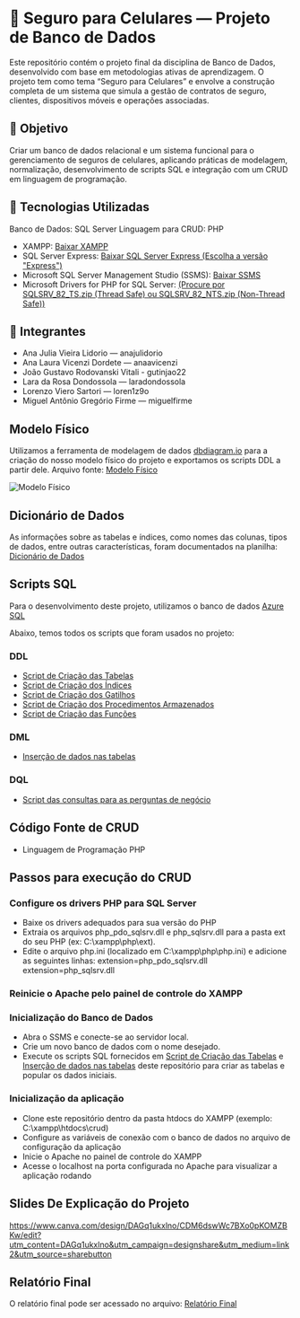 # 📱 Seguro para Celulares — Projeto de Banco de Dados
Este repositório contém o projeto final da disciplina de Banco de Dados, desenvolvido com base em metodologias ativas de aprendizagem. O projeto tem como tema “Seguro para Celulares” e envolve a construção completa de um sistema que simula a gestão de contratos de seguro, clientes, dispositivos móveis e operações associadas.

## 🧠 Objetivo
Criar um banco de dados relacional e um sistema funcional para o gerenciamento de seguros de celulares, aplicando práticas de modelagem, normalização, desenvolvimento de scripts SQL e integração com um CRUD em linguagem de programação.

## 🔧 Tecnologias Utilizadas
Banco de Dados: SQL Server
Linguagem para CRUD: PHP

- XAMPP: [ Baixar XAMPP ](https://www.apachefriends.org/pt_br/download.html)
- SQL Server Express: [ Baixar SQL Server Express (Escolha a versão "Express") ](https://www.microsoft.com/pt-br/download/details.aspx?id=101064&msockid=3c0062b270376da23cfd74a671cc6c88)
- Microsoft SQL Server Management Studio (SSMS): [ Baixar SSMS ](https://learn.microsoft.com/pt-pt/ssms/install/install)
- Microsoft Drivers for PHP for SQL Server: [(Procure por SQLSRV_82_TS.zip (Thread Safe) ou SQLSRV_82_NTS.zip (Non-Thread Safe))](https://learn.microsoft.com/en-us/sql/connect/php/download-drivers-php-sql-server?view=sql-server-ver17)

## 👥 Integrantes
- Ana Julia Vieira Lidorio — anajulidorio
- Ana Laura Vicenzi Dordete — anaavicenzi
- João Gustavo Rodovanski Vitali - gutinjao22
- Lara da Rosa Dondossola — laradondossola
- Lorenzo Viero Sartori — loren1z9o
- Miguel Antônio Gregório Firme — miguelfirme

## Modelo Físico
Utilizamos a ferramenta de modelagem de dados [dbdiagram.io](https://dbdiagram.io/) para a criação do nosso modelo físico do projeto e exportamos os scripts DDL a partir dele. 
Arquivo fonte: [Modelo Físico](https://dbdiagram.io/d/683508c16980ade2eb84272b) 

![Modelo Físico](https://github.com/MiguelFirme/TRAB.FINAL-DB-II/blob/main/modelo_fisico/Modelo%20F%C3%ADsico.png)

## Dicionário de Dados
As informações sobre as tabelas e índices, como nomes das colunas, tipos de dados, entre outras características, foram documentados na planilha: [Dicionário de Dados](https://github.com/MiguelFirme/TRAB.FINAL-DB-II/tree/main/Dicionario_dados)

## Scripts SQL
Para o desenvolvimento deste projeto, utilizamos o banco de dados [Azure SQL](https://azure.microsoft.com/pt-br/products/azure-sql/database)

Abaixo, temos todos os scripts que foram usados no projeto:

### DDL
- [Script de Criação das Tabelas](https://github.com/MiguelFirme/TRAB.FINAL-DB-II/tree/main/scripts/DDL/tabelas)
- [Script de Criação dos Índices](https://github.com/MiguelFirme/TRAB.FINAL-DB-II/tree/main/scripts/DDL/indices)
- [Script de Criação dos Gatilhos](https://github.com/MiguelFirme/TRAB.FINAL-DB-II/tree/main/scripts/DDL/gatilhos)
- [Script de Criação dos Procedimentos Armazenados](https://github.com/MiguelFirme/TRAB.FINAL-DB-II/tree/main/scripts/DDL/procedimentos-armazenados)
- [Script de Criação das Funções](https://github.com/MiguelFirme/TRAB.FINAL-DB-II/tree/main/scripts/DDL/funcoes)

### DML 
- [Inserção de dados nas tabelas](https://github.com/MiguelFirme/TRAB.FINAL-DB-II/tree/main/scripts/DML)

### DQL
- [Script das consultas para as perguntas de negócio](https://github.com/MiguelFirme/TRAB.FINAL-DB-II/tree/main/scripts/DQL)

## Código Fonte de CRUD
- Linguagem de Programação PHP

## Passos para execução do CRUD
### Configure os drivers PHP para SQL Server
- Baixe os drivers adequados para sua versão do PHP
- Extraia os arquivos php_pdo_sqlsrv.dll e php_sqlsrv.dll para a pasta ext do seu PHP (ex: C:\xampp\php\ext).
- Edite o arquivo php.ini (localizado em C:\xampp\php\php.ini) e adicione as seguintes linhas:
extension=php_pdo_sqlsrv.dll extension=php_sqlsrv.dll

### Reinicie o Apache pelo painel de controle do XAMPP

### Inicialização do Banco de Dados
- Abra o SSMS e conecte-se ao servidor local.
-  Crie um novo banco de dados com o nome desejado.
- Execute os scripts SQL fornecidos em [Script de Criação das Tabelas](https://github.com/MiguelFirme/TRAB.FINAL-DB-II/tree/main/scripts/DDL/tabelas) e [Inserção de dados nas tabelas](https://github.com/MiguelFirme/TRAB.FINAL-DB-II/tree/main/scripts/DML) deste repositório para criar as tabelas e popular os dados iniciais.

### Inicialização da aplicação
- Clone este repositório dentro da pasta htdocs do XAMPP (exemplo: C:\xampp\htdocs\crud)
- Configure as variáveis de conexão com o banco de dados no arquivo de configuração da aplicação
- Inicie o Apache no painel de controle do XAMPP
- Acesse o localhost na porta configurada no Apache para visualizar a aplicação rodando

## Slides De Explicação do Projeto
https://www.canva.com/design/DAGq1ukxlno/CDM6dswWc7BXo0pKOMZBKw/edit?utm_content=DAGq1ukxlno&utm_campaign=designshare&utm_medium=link2&utm_source=sharebutton 

## Relatório Final
O relatório final pode ser acessado no arquivo: [Relatório Final](https://github.com/MiguelFirme/TRAB.FINAL-DB-II/blob/main/relat%C3%B3rio_final/relat%C3%B3rio-final.pdf)
